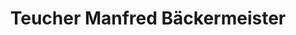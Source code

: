 ---
title: "Teucher Manfred Bäckermeister"
url: /annaberg-buchholz/teucher-manfred-baeckermeister/
shop: Bäckerei
---